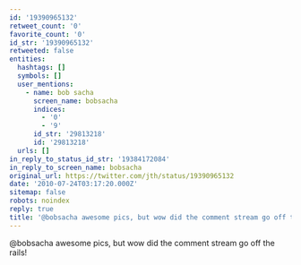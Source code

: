 ```yaml
---
id: '19390965132'
retweet_count: '0'
favorite_count: '0'
id_str: '19390965132'
retweeted: false
entities:
  hashtags: []
  symbols: []
  user_mentions:
    - name: bob sacha
      screen_name: bobsacha
      indices:
        - '0'
        - '9'
      id_str: '29813218'
      id: '29813218'
  urls: []
in_reply_to_status_id_str: '19384172084'
in_reply_to_screen_name: bobsacha
original_url: https://twitter.com/jth/status/19390965132
date: '2010-07-24T03:17:20.000Z'
sitemap: false
robots: noindex
reply: true
title: '@bobsacha awesome pics, but wow did the comment stream go off the rails!'
---
```


@bobsacha awesome pics, but wow did the comment stream go off the rails!